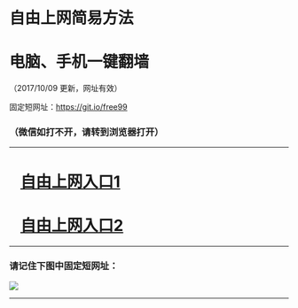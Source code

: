 ﻿# 自由上网简易方法

# 电脑、手机一键翻墙

（2017/10/09 更新，网址有效）

固定短网址：https://git.io/free99

### （微信如打不开，请转到浏览器打开）


***





# &nbsp;&nbsp; <a href="http://ft420126479.fwq-tz-1001.info/fwqtz01.html?t=100900115683 " target="_blank">自由上网入口1</a>
# &nbsp;&nbsp; <a href="http://ft1216818189.fwq-tz-1002.info/fwqtz02.html?t=100900114280 " target="_blank">自由上网入口2</a>
***

### 请记住下图中固定短网址：

<img src="https://s3-us-west-2.amazonaws.com/fwq-1001/yjfq-20170905okok.png" /> 


***

